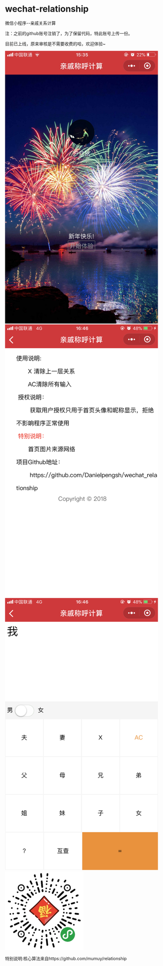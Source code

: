 # wechat-relationship
微信小程序--亲戚关系计算

注：之前的github账号注销了，为了保留代码，特此账号上传一份。

目前已上线，原来审核是不需要收费的哈，欢迎体验~

![image](https://github.com/0x4096/wechat-relationship/blob/master/images/1.png)
![image](https://github.com/0x4096/wechat-relationship/blob/master/images/2.png)
![image](https://github.com/0x4096/wechat-relationship/blob/master/images/3.png)
![image](https://github.com/0x4096/wechat-relationship/blob/123719831959f6318edafa4f1b23d3a00fd553ff/images/%E5%B0%8F%E7%A8%8B%E5%BA%8F%E7%A0%81.jpg)

特别说明:核心算法来自https://github.com/mumuy/relationship
